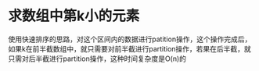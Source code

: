 # 求数组中第k小的元素
使用快速排序的思路，对这个区间内的数据进行patition操作，这个操作完成后，如果k在前半截数组中，就只需要对前半截进行partition操作，若果在后半截，就只需对后半截进行partition操作，这种时间复杂度是O(n)的